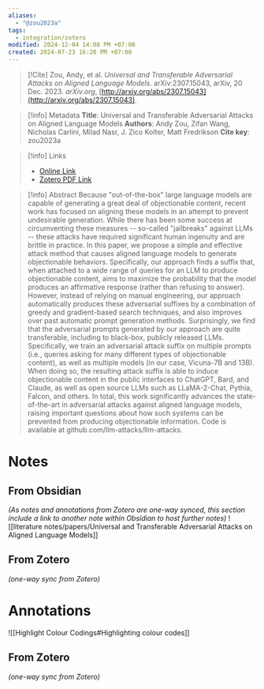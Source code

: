 ```yaml
---
aliases:
  - "@zou2023a"
tags:
  - integration/zotero
modified: 2024-12-04 14:08 PM +07:00
created: 2024-07-23 16:20 PM +07:00
---
```

> [!Cite]
> Zou, Andy, et al. _Universal and Transferable Adversarial Attacks on Aligned Language Models_. arXiv:2307.15043, arXiv, 20 Dec. 2023. _arXiv.org_, [http://arxiv.org/abs/2307.15043](http://arxiv.org/abs/2307.15043).

> [!info] Metadata
> **Title**: Universal and Transferable Adversarial Attacks on Aligned Language Models
> **Authors**: Andy Zou, Zifan Wang, Nicholas Carlini, Milad Nasr, J. Zico Kolter, Matt Fredrikson
> **Cite key**: zou2023a

>[!info] Links
>
> - [Online Link](http://arxiv.org/abs/2307.15043)
> - [Zotero PDF Link](zotero://select/library/items/AGL8X2TY)

> [!info] Abstract
> Because "out-of-the-box" large language models are capable of generating a great deal of objectionable content, recent work has focused on aligning these models in an attempt to prevent undesirable generation. While there has been some success at circumventing these measures -- so-called "jailbreaks" against LLMs -- these attacks have required significant human ingenuity and are brittle in practice. In this paper, we propose a simple and effective attack method that causes aligned language models to generate objectionable behaviors. Specifically, our approach finds a suffix that, when attached to a wide range of queries for an LLM to produce objectionable content, aims to maximize the probability that the model produces an affirmative response (rather than refusing to answer). However, instead of relying on manual engineering, our approach automatically produces these adversarial suffixes by a combination of greedy and gradient-based search techniques, and also improves over past automatic prompt generation methods. Surprisingly, we find that the adversarial prompts generated by our approach are quite transferable, including to black-box, publicly released LLMs. Specifically, we train an adversarial attack suffix on multiple prompts (i.e., queries asking for many different types of objectionable content), as well as multiple models (in our case, Vicuna-7B and 13B). When doing so, the resulting attack suffix is able to induce objectionable content in the public interfaces to ChatGPT, Bard, and Claude, as well as open source LLMs such as LLaMA-2-Chat, Pythia, Falcon, and others. In total, this work significantly advances the state-of-the-art in adversarial attacks against aligned language models, raising important questions about how such systems can be prevented from producing objectionable information. Code is available at github.com/llm-attacks/llm-attacks.

# Notes
## From Obsidian
_(As notes and annotations from Zotero are one-way synced, this section include a link to another note within Obsidian to host further notes)_
![[literature notes/papers/Universal and Transferable Adversarial Attacks on Aligned Language Models]]
## From Zotero
_(one-way sync from Zotero)_

# Annotations
![[Highlight Colour Codings#Highlighting colour codes]]
## From Zotero
_(one-way sync from Zotero)_